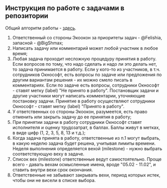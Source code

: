## Инструкция по работе с задачами в репозитории

Общий алгоритм работы - [здесь](http://www.oknosoft.ru/poslednie-novosti/timing.html).

1. Ответственный со стороны Экоокон за приоритеты задач - @Felishia, запасной - @BigShmax;
2. Написать задачу или комментарий может любой участник в любое время;
3. Любая задача проходит несложную процедуру принятия в работу. Если вопросов по тому, что надо сделать и надо ли это делать нет, то задача принимается в работу. Если у кого-то из участников, в т.ч. сотрудников Окнософт, есть вопросы по задаче или предложения по другим вариантам решения - их можно смело писать в комментариях.
Если по задаче есть вопросы, сотрудники Окнософт - ставят метку (label) "Не принято в работу". Постановщик задачи и другие участники могут написать комментарии, уточняющие постановку задачи.
Принятие в работу осуществляют сотрудники Окнософт - ставят метку (label) "Принято в работу".
4. У ответственных со стороны Экоокон, разумеется, есть право отменить или закрыть задачу до ее принятия в работу;
5. При принятии задачи в работу сотрудники Окнософт ставят исполнителя и оценку трудозатрат, в баллах. Баллы живут в метках, в виде цифр (1, 2, 3, 5, 8, 13 и т.д.);
6. Когда задача принята в работу, ответственные из п.1 могут выбрать, в какую неделю задача будет решена, учитывая лимиты времени.
Неделя выполнения определяется вехой (milestone) - нужно выбрать соответствующую веху в задаче.
7. Список вех (milestone) ответственные ведут самостоятельно. Проще всего - давать вехам осмысленные имена, вроде "05.02 - 11.02", и ставить внутри вехи срок окончания.
8. Ответственные не забывают закрывать вехи, период которых истек, чтобы они не висели в списке выбора.
